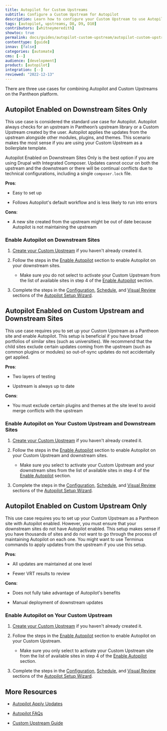 ```yaml
---
title: Autopilot for Custom Upstreams
subtitle: Configure a Custom Upstream for Autopilot
description: Learn how to configure your Custom Upstream to use Autopilot.
tags: [autopilot, upstreams, D8, D9, D10]
contributors: [whitneymeredith]
showtoc: true
permalink: docs/guides/autopilot-custom-upstream/autopilot-custom-upstream-config
contenttype: [guide]
innav: [false]
categories: [automate]
cms: [--]
audience: [development]
product: [autopilot]
integration: [--]
reviewed: "2022-12-13"
---
```


There are three use cases for combining Autopilot and Custom Upstreams on the Pantheon platform.

## Autopilot Enabled on Downstream Sites Only

This use case is considered the standard use case for Autopilot. Autopilot always checks for an upstream in Pantheon’s upstream library or a Custom Upstream created by the user. Autopilot applies the updates from the upstream alongside other modules, plugins, and themes. This scenario makes the most sense if you are using your Custom Upstream as a boilerplate template.

<Alert title="Note: Drupal Users"  type="info" >

Autopilot Enabled on Downstream Sites Only is the best option if you are using Drupal with Integrated Composer. Updates cannot occur on both the upstream and the downstream or there will be continual conflicts due to technical configurations, including a single `composer.lock` file.

</Alert>

**Pros**:

- Easy to set up

- Follows Autopilot's default workflow and is less likely to run into errors

**Cons**: 

- A new site created from the upstream might be out of date because Autopilot is not maintaining the upstream

### Enable Autopilot on Downstream Sites

1. [Create your Custom Upstream](/guides/autopilot-custom-upstream) if you haven't already created it.

1. Follow the steps in the [Enable Autopilot](/guides/autopilot/enable-autopilot/#enable-autopilot) section to enable Autopilot on your downstream sites.

    - Make sure you do not select to activate your Custom Upstream from the list of available sites in step 4 of the [Enable Autopilot](/guides/autopilot/enable-autopilot/#enable-autopilot) section.

1. Complete the steps in the [Configuration](/guides/autopilot/enable-autopilot/#configuration), [Schedule](/guides/autopilot/enable-autopilot/#configuration), and [Visual Review](/guides/autopilot/enable-autopilot/#visual-review) sections of the [Autopilot Setup Wizard](/guides/autopilot/enable-autopilot/#autopilot-setup-wizard).

## Autopilot Enabled on Custom Upstream and Downstream Sites

This use case requires you to set up your Custom Upstream as a Pantheon site and enable Autopilot. This setup is beneficial if you have broad portfolios of similar sites (such as universities). We recommend that the child sites exclude certain updates coming from the upstream (such as common plugins or modules) so out-of-sync updates do not accidentally get applied.

**Pros**: 

- Two layers of testing

- Upstream is always up to date

**Cons**:

- You must exclude certain plugins and themes at the site level to avoid merge conflicts with the upstream

### Enable Autopilot on Your Custom Upstream and Downstream Sites

1. [Create your Custom Upstream](/guides/custom-upstream/create-custom-upstream) if you haven't already created it.

1. Follow the steps in the [Enable Autopilot](/guides/autopilot/enable-autopilot/#enable-autopilot) section to enable Autopilot on your Custom Upstream and downstream sites.

    - Make sure you select to activate your Custom Upstream and your downstream sites from the list of available sites in step 4 of the [Enable Autopilot](/guides/autopilot/enable-autopilot/#enable-autopilot) section.

1. Complete the steps in the [Configuration](/guides/autopilot/enable-autopilot/#configuration), [Schedule](/guides/autopilot/enable-autopilot/#configuration), and [Visual Review](/guides/autopilot/enable-autopilot/#visual-review) sections of the [Autopilot Setup Wizard](/guides/autopilot/enable-autopilot/#autopilot-setup-wizard).


## Autopilot Enabled on Custom Upstream Only

This use case requires you to set up your Custom Upstream as a Pantheon site with Autopilot enabled. However, you must ensure that your downstream sites do not have Autopilot enabled. This setup makes sense if you have thousands of sites and do not want to go through the process of maintaining Autopilot on each one. You might want to use Terminus commands to apply updates from the upstream if you use this setup.

**Pros**: 

- All updates are maintained at one level

- Fewer VRT results to review

**Cons**: 

- Does not fully take advantage of Autopilot's benefits

- Manual deployment of downstream updates

### Enable Autopilot on Your Custom Upstream

1. [Create your Custom Upstream](/guides/custom-upstream/create-custom-upstream) if you haven't already created it.

1. Follow the steps in the [Enable Autopilot](/guides/autopilot/enable-autopilot/#enable-autopilot) section to enable Autopilot on your Custom Upstream.

    - Make sure you only select to activate your Custom Upstream site from the list of available sites in step 4 of the [Enable Autopilot](/guides/autopilot/enable-autopilot/#enable-autopilot) section.

1. Complete the steps in the [Configuration](/guides/autopilot/enable-autopilot/#configuration), [Schedule](/guides/autopilot/enable-autopilot/#configuration), and [Visual Review](/guides/autopilot/enable-autopilot/#visual-review) sections of the [Autopilot Setup Wizard](/guides/autopilot/enable-autopilot/#autopilot-setup-wizard).


## More Resources

- [Autopilot Apply Updates](/guides/autopilot/apply-updates/)

- [Autopilot FAQs](/guides/autopilot/apply-updates/)

- [Custom Upstream Guide](/guides/custom-upstream)